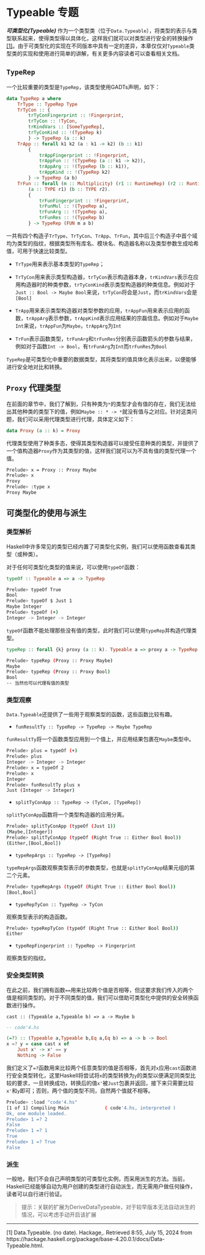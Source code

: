 # Typeable 专题

***可类型化(Typeable)*** 作为一个类型类（位于`Data.Typeable`），将类型的表示与类型联系起来，使得类型得以具体化，这样我们就可以对类型进行安全的转换操作[[1]](#ref1)。由于可类型化的实现在不同版本中具有一定的差异，本章仅仅对`Typeable`类型类的实现和使用进行简单的讲解，有关更多内容读者可以查看相关文档。

## `TypeRep` 

一个比较重要的类型是`TypeRep`，该类型使用GADTs声明，如下：

```hs
data TypeRep a where 
    TrType :: TypeRep Type
    TrTyCon :: {
        trTyConFingerprint :: !Fingerprint,
        trTyCon :: !TyCon,
        trKindVars :: [SomeTypeRep],
        trTyConKind :: !(TypeRep k)
        } -> TypeRep (a :: k)
    TrApp :: forall k1 k2 (a : k1 -> k2) (b :: k1)
        {
            trAppFingerprint :: !Fingerprint,
            trAppFun :: !(TypeRep (a :: k1 -> k2)),
            trAppArg :: !(TypeRep (b :: k1)),
            trAppKind :: !(TypeRep k2)
        } -> TypeRep (a b)
    TrFun :: forall (m :: Multiplicity) (r1 :: RuntimeRep) (r2 :: RuntimeRep) 
        (a :: TYPE r1) (b :: TYPE r2).
        {
            trFunFingerprint :: !Fingerprint,
            trFunMul :: !(TypeRep a),
            trFunArg :: !(TypeRep a),
            trFunRes :: !(TypeRep b)
        } -> TypeRep (FUN m a b)
```

一共有四个构造子`TrType`、`TrTyCon`、`TrApp`、`TrFun`，其中后三个构造子中首个域均为类型的指纹，根据类型所有库名、模块名、构造器名称以及类型参数生成哈希值，可用于快速比较类型。

- `TrType`用来表示基本类型的`TypeRep`；

- `TrTyCon`用来表示类型构造器，`trTyCon`表示构造器本身，`trKindVars`表示在应用构造器时的种类参数，`trTyConKind`表示类型构造器的种类信息。例如对于`Just :: Bool -> Maybe Bool`来说，`trTyCon`将会是`Just`，而`trKindVars`会是`[Bool]`

-  `TrApp`用来表示类型构造器对类型参数的应用，`trAppFun`用来表示应用的函数，`trAppArg`表示参数，`trAppKind`表示应用结果的宗磊信息。例如对于`Maybe Int`来说，`trAppFun`为`Maybe`，`trAppArg`为`Int`

- `TrFun`表示函数类型，`trFunArg`和`trFunRes`分别表示函数箭头的参数与结果，例如对于函数`Int -> Bool`，有`trFunArg`为`Int`而`trFunRes`为`Bool`

`TypeRep`是可类型化中重要的数据类型，其将类型的值具体化表示出来，以便能够进行安全地对比和转换。

## `Proxy` 代理类型

在前面的章节中，我们了解到，只有种类为`*`的类型才会有值的存在，我们无法给出其他种类的类型下的值，例如`Maybe :: * -> *`就没有值与之对应。针对这类问题，我们可以采用代理类型进行代理，具体定义如下：

```hs
data Proxy (a :: k) = Proxy
```

代理类型使用了种类多态，使得其类型构造器可以接受任意种类的类型，并提供了一个值构造器`Proxy`作为其类型的值，这样我们就可以为不具有值的类型代理一个值。

```bash
Prelude> x = Proxy :: Proxy Maybe 
Prelude> x 
Proxy
Prelude> :type x
Proxy Maybe
```

## 可类型化的使用与派生

### 类型解析

Haskell中许多常见的类型已经内置了可类型化实例，我们可以使用函数查看其类型（或种类）。

对于任何可类型化类型的值来说，可以使用`typeOf`函数：

```hs
typeOf :: Typeable a => a -> TypeRep 
```

```bash
Prelude> typeOf True
Bool
Prelude> typeOf $ Just 1
Maybe Integer
Prelude> typeOf (+)
Integer -> Integer -> Integer
```

`typeOf`函数不能处理那些没有值的类型，此时我们可以使用`typeRep`并构造代理类型。

```hs
typeRep :: forall {k} proxy (a :: k). Typeable a => proxy a -> TypeRep
```

```bash
Prelude> typeRep (Proxy :: Proxy Maybe)
Maybe
Prelude> typeRep (Proxy :: Proxy Bool)
Bool
-- 当然也可以代理有值的类型
```

### 类型观察

`Data.Typeable`还提供了一些用于观察类型的函数，这些函数比较有趣。

- `funResultTy :: TypeRep -> TypeRep -> Maybe TypeRep`

`funResultTy`将一个函数类型应用到一个值上，并应用结果包裹在`Maybe`类型中。

```bash
Prelude> plus = typeOf (+)
Prelude> plus 
Integer -> Integer -> Integer 
Prelude> x = typeOf 2
Prelude> x 
Integer 
Prelude> funResultTy plus x
Just (Integer -> Integer)
```

- `splitTyConApp :: TypeRep -> (TyCon, [TypeRep])`

`splitTyConApp`函数将一个类型构造器的应用分离。

```bash
Prelude> splitTyConApp (typeOf (Just 1))
(Maybe,[Integer])
Prelude> splitTyConApp (typeOf (Right True :: Either Bool Bool))
(Either,[Bool,Bool])
```

- `typeRepArgs :: TypeRep -> [TypeRep]`

`typeRepArgs`函数观察类型表示的参数类型，也就是`splitTyConApp`结果元组的第二个元素。

```bash
Prelude> typeRepArgs (typeOf (Right True :: Either Bool Bool))
[Bool,Bool]
```

- `typeRepTyCon :: TypeRep -> TyCon`

观察类型表示的构造函数。

```bash
Prelude> typeRepTyCon (typeOf (Right True :: Either Bool Bool))
Either
```

- `typeRepFingerprint :: TypeRep -> Fingerprint`

观察类型的指纹。

### 安全类型转换

在此之前，我们拥有函数`==`用来比较两个值是否相等，但这要求我们传入的两个值是相同类型的。对于不同类型的值，我们可以借助可类型化中提供的安全转换函数进行操作。

`cast :: (Typeable a,Typeable b) => a -> Maybe b`

```hs
-- code'4.hs

(=?) :: (Typeable a,Typeable b,Eq a,Eq b) => a -> b -> Bool
x =? y = case cast x of 
    Just x' -> x' == y 
    Nothing -> False
```

我们定义了`=?`函数用来比较两个任意类型的值是否相等，首先对`x`应用`cast`函数进行安全类型转化，这里Haskell将尝试将`x`的类型转换为`y`的类型以便满足同类型比较的要求，一旦转换成功，转换后的值`x'`被`Just`包裹并返回，接下来只需要比较`x'`和`y`即可；否则，两个值的类型不同，自然两个值就不相等。

```bash
Prelude> :load "code'4.hs"
[1 of 1] Compiling Main             ( code'4.hs, interpreted )
Ok, one module loaded.
Prelude> 1 =? 2
False
Prelude> 1 =? 1
True
Prelude> 1 =? True
False
```
### 派生

一般地，我们不会自己声明类型的可类型化实例，而采用派生的方法。当前，Haskell已经能够自动为用户创建的类型进行自动派生，而无需用户做任何操作，读者可以自行进行验证。

> 提示：关联的扩展为DeriveDataTypeable，对于较早版本无法自动派生的情况，可以考虑手动开启该扩展

----------------------------------------

<p id="ref1">[1] Data.Typeable. (no date). Hackage,. Retrieved 8:55, July 15, 2024 from https://hackage.haskell.org/package/base-4.20.0.1/docs/Data-Typeable.html.
</p>

